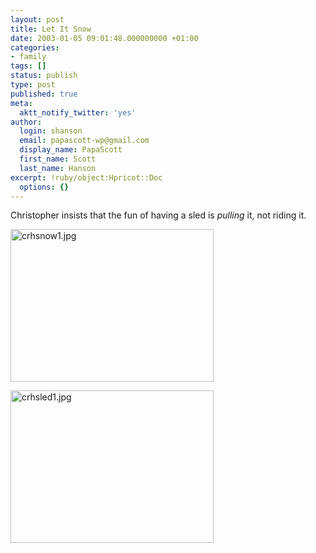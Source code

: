```yaml
---
layout: post
title: Let It Snow
date: 2003-01-05 09:01:48.000000000 +01:00
categories:
- family
tags: []
status: publish
type: post
published: true
meta:
  aktt_notify_twitter: 'yes'
author:
  login: shanson
  email: papascott-wp@gmail.com
  display_name: PapaScott
  first_name: Scott
  last_name: Hanson
excerpt: !ruby/object:Hpricot::Doc
  options: {}
---
```

<p>Christopher insists that the fun of having a sled is <em>pulling</em> it, not riding it.</p>
<p><img alt="crhsnow1.jpg" src="http://www.papascott.de/wordpress/wp-content/uploads/2003/01/crhsnow1.jpg" width="325" height="244" border="0" /></p>
<p><img alt="crhsled1.jpg" src="http://www.papascott.de/wordpress/wp-content/uploads/2003/01/crhsled1.jpg" width="325" height="244" border="0" /></p>

